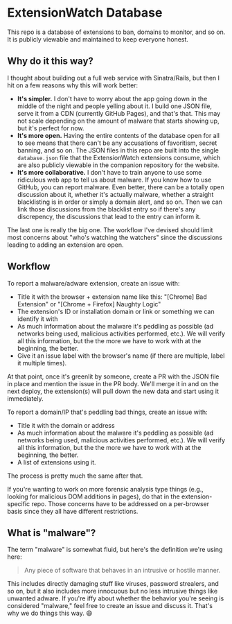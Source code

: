 ExtensionWatch Database
=======================

This repo is a database of extensions to ban, domains to monitor, and so on.  It is publicly viewable and maintained to keep everyone honest.

Why do it this way?
-------------------

I thought about building out a full web service with Sinatra/Rails, but then I hit on a few reasons why this will work better:

* **It's simpler.**  I don't have to worry about the app going down in the middle of the night and people yelling about it.  I build one JSON file, serve it from a CDN (currently GitHub Pages), and that's that.  This may not scale depending on the amount of malware that starts showing up, but it's perfect for now.
* **It's more open.** Having the entire contents of the database open for all to see means that there can't be any accusations of favoritism, secret banning, and so on.  The JSON files in this repo are built into the single `database.json` file that the ExtensionWatch extensions consume, which are also publicly viewable in the companion repository for the website.
* **It's more collaborative.** I don't have to train anyone to use some ridiculous web app to tell us about malware.  If you know how to use GitHub, you can report malware.  Even better, there can be a totally open discussion about it, whether it's actually malware, whether a straight blacklisting is in order or simply a domain alert, and so on.  Then we can link those discussions from the blacklist entry so if there's any discrepency, the discussions that lead to the entry can inform it.

The last one is really the big one.  The workflow I've devised should limit most concerns about "who's watching the watchers" since the discussions leading to adding an extension are open.

Workflow
--------

To report a malware/adware extension, create an issue with:

* Title it with the browser + extension name like this: "[Chrome] Bad Extension" or "[Chrome + Firefox] Naughty Logic"
* The extension's ID or installation domain or link or something we can identify it with
* As much information about the malware it's peddling as possible (ad networks being used, malicious activities performed, etc.).  We will verify all this information, but the the more we have to work with at the beginning, the better.
* Give it an issue label with the browser's name (if there are multiple, label it multiple times).

At that point, once it's greenlit by someone, create a PR with the JSON file in place and mention the issue in the PR body.  We'll merge it in and on the next deploy, the extension(s) will pull down the new data and start using it immediately.

To report a domain/IP that's peddling bad things, create an issue with: 

* Title it with the domain or address
* As much information about the malware it's peddling as possible (ad networks being used, malicious activities performed, etc.).  We will verify all this information, but the the more we have to work with at the beginning, the better.
* A list of extensions using it.

The process is pretty much the same after that.

If you're wanting to work on more forensic analysis type things (e.g., looking for malicious DOM additions in pages), do that in the extension-specific repo.  Those concerns have to be addressed on a per-browser basis since they all have different restrictions.

What is "malware"?
------------------

The term "malware" is somewhat fluid, but here's the definition we're using here:

> Any piece of software that behaves in an intrusive or hostile manner.

This includes directly damaging stuff like viruses, password strealers, and so on, but it also includes more innocuous but no less intrusive things like unwanted adware.  If you're iffy about whether the behavior you're seeing is considered "malware," feel free to create an issue and discuss it.  That's why we do things this way. :smile:
